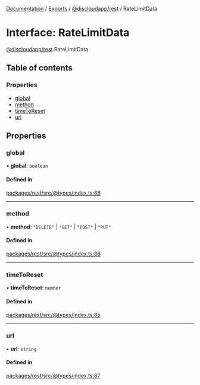 [Documentation](../README.md) / [Exports](../modules.md) / [@discloudapp/rest](../modules/discloudapp_rest.md) / RateLimitData

# Interface: RateLimitData

[@discloudapp/rest](../modules/discloudapp_rest.md).RateLimitData

## Table of contents

### Properties

- [global](discloudapp_rest.RateLimitData.md#global)
- [method](discloudapp_rest.RateLimitData.md#method)
- [timeToReset](discloudapp_rest.RateLimitData.md#timetoreset)
- [url](discloudapp_rest.RateLimitData.md#url)

## Properties

### global

• **global**: `boolean`

#### Defined in

[packages/rest/src/@types/index.ts:88](https://github.com/discloud/discloud.app/blob/9141dfb/packages/rest/src/@types/index.ts#L88)

___

### method

• **method**: ``"DELETE"`` \| ``"GET"`` \| ``"POST"`` \| ``"PUT"``

#### Defined in

[packages/rest/src/@types/index.ts:86](https://github.com/discloud/discloud.app/blob/9141dfb/packages/rest/src/@types/index.ts#L86)

___

### timeToReset

• **timeToReset**: `number`

#### Defined in

[packages/rest/src/@types/index.ts:85](https://github.com/discloud/discloud.app/blob/9141dfb/packages/rest/src/@types/index.ts#L85)

___

### url

• **url**: `string`

#### Defined in

[packages/rest/src/@types/index.ts:87](https://github.com/discloud/discloud.app/blob/9141dfb/packages/rest/src/@types/index.ts#L87)
